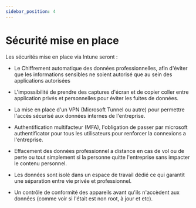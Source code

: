 ```yaml
---
sidebar_position: 4
---
```


# Sécurité mise en place

Les sécurités mise en place via Intune seront : 

- Le Chiffrement automatique des données professionnelles, afin d'éviter que les informations sensibles ne soient autorisé que au sein des applications autorisées

- L'impossibilité de prendre des captures d'écran et de copier coller entre application privés et personnelles pour éviter les fuites de données.

- La mise en place d'un VPN (Microsoft Tunnel ou autre) pour permettre l'accès sécurisé aux données internes de l'entreprise.

- Authentification multifacteur (MFA), l'obligation de passer par microsoft authentificator pour tous les utilisateurs pour renforcer la connexions a l'entreprise.

- Effacement des données professionnel a distance en cas de vol ou de perte ou tout simplement si la personne quitte l'entreprise sans impacter le contenu personnel.

- Les données sont isolé dans un espace de travail dédié ce qui garantit une séparation entre vie privée et professionnel.

- Un contrôle de conformité des appareils avant qu'ils n'accèdent aux données (comme voir si l'était est non root, à jour et etc).

